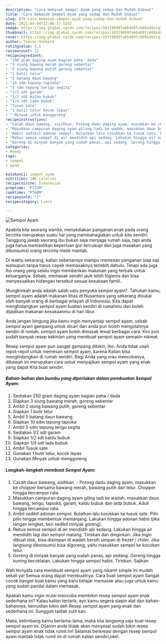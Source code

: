 ```yaml
---
description: "Cara memasak Sempol Ayam yang sedap dan Mudah Dibuat"
title: "Cara memasak Sempol Ayam yang sedap dan Mudah Dibuat"
slug: 639-cara-memasak-sempol-ayam-yang-sedap-dan-mudah-dibuat
date: 2021-04-04T22:06:17.525Z
image: https://img-global.cpcdn.com/recipes/10319099fa6b4d9f/680x482cq70/sempol-ayam-foto-resep-utama.jpg
thumbnail: https://img-global.cpcdn.com/recipes/10319099fa6b4d9f/680x482cq70/sempol-ayam-foto-resep-utama.jpg
cover: https://img-global.cpcdn.com/recipes/10319099fa6b4d9f/680x482cq70/sempol-ayam-foto-resep-utama.jpg
author: Trevor Hubbard
ratingvalue: 3.5
reviewcount: 12
recipeingredient:
- "250 gram daging ayam bagian paha  dada"
- "3 siung bawang merah goreng sebentar"
- "2 siung bawang putih goreng sebentar"
- "1 butir telur"
- "5 batang daun bawang"
- "10 sdm tepung tapioka"
- "5 sdm tepung terigu segita"
- "1/2 sdt garam"
- "1/2 sdt kaldu bubuk"
- "1/4 sdt lada bubuk"
- "Tusuk sate"
- "1 butir telur kocok lepas"
- " Minyak untuk menggoreng"
recipeinstructions:
- "Cacah daun bawang, sisihkan. Potong dadu daging ayam, masukkan ke chopper bersama bawang merah, bawang putih dan telur. Chopper hingga tercampur rata."
- "Masukkan campuran daging ayam giling tadi ke wadah, masukkan daun bawang, terigu, tapioka, garam, kaldu bubuk dan lada bubuk. Aduk hingga tercampur rata."
- "Ambil sedikit adonan sempol. Bulatkan lalu tusukkan ke tusuk sate. Pilin pilin hingga membentuk memanjang. Lakukan hingga adonan habis (jika tangan lengket, beri sedikit minyak goreng)."
- "Rebus semua sempol di air mendidih api sedang. Lakukan hingga air mendidih lagi dan sempol matang. Tiriskan dan dinginkan. Jika ingin dibuat stok, bisa disimpan di wadah bersih simpan di frezer / chiler. Jika langsung dikonsumsi bisa digoreng, yaitu masukkan sempol ke kocokan telur."
- "Goreng di minyak banyak yang sudah panas, api sedang. Goreng hingga kuning kecoklatan. Lakukan hingga sempol habis. Tiriskan. Sajikan"
categories:
- Resep
tags:
- sempol
- ayam

katakunci: sempol ayam 
nutrition: 106 calories
recipecuisine: Indonesian
preptime: "PT23M"
cooktime: "PT60M"
recipeyield: "1"
recipecategory: Lunch

---
```



![Sempol Ayam](https://img-global.cpcdn.com/recipes/10319099fa6b4d9f/680x482cq70/sempol-ayam-foto-resep-utama.jpg)

Apabila kita seorang wanita, menyediakan panganan enak pada orang tercinta merupakan suatu hal yang membahagiakan untuk kita sendiri. Tanggung jawab seorang ibu bukan saja menjaga rumah saja, tapi anda juga harus memastikan keperluan gizi tercukupi dan juga masakan yang dikonsumsi orang tercinta mesti mantab.

Di waktu  sekarang, kalian sebenarnya mampu memesan panganan siap saji walaupun tanpa harus capek memasaknya terlebih dahulu. Tetapi ada juga lho orang yang selalu ingin memberikan makanan yang terbaik untuk keluarganya. Sebab, memasak sendiri jauh lebih higienis dan bisa menyesuaikan hidangan tersebut sesuai kesukaan famili. 



Mungkinkah anda adalah salah satu penyuka sempol ayam?. Tahukah kamu, sempol ayam adalah makanan khas di Nusantara yang sekarang disukai oleh banyak orang di berbagai wilayah di Indonesia. Kita dapat menghidangkan sempol ayam buatan sendiri di rumahmu dan boleh dijadikan makanan kesukaanmu di hari libur.

Anda jangan bingung jika kamu ingin menyantap sempol ayam, sebab sempol ayam gampang untuk dicari dan anda pun boleh mengolahnya sendiri di rumah. sempol ayam boleh dimasak lewat berbagai cara. Kini pun sudah banyak resep kekinian yang membuat sempol ayam semakin nikmat.

Resep sempol ayam pun sangat gampang dibikin, lho. Anda tidak usah repot-repot untuk memesan sempol ayam, karena Kalian bisa menghidangkan di rumah sendiri. Bagi Anda yang mau mencobanya, dibawah ini merupakan cara untuk menyajikan sempol ayam yang enak yang dapat Kita buat sendiri.

<!--inarticleads1-->

##### Bahan-bahan dan bumbu yang diperlukan dalam pembuatan Sempol Ayam:

1. Sediakan 250 gram daging ayam bagian paha / dada
1. Siapkan 3 siung bawang merah, goreng sebentar
1. Ambil 2 siung bawang putih, goreng sebentar
1. Siapkan 1 butir telur
1. Ambil 5 batang daun bawang
1. Siapkan 10 sdm tepung tapioka
1. Ambil 5 sdm tepung terigu segita
1. Sediakan 1/2 sdt garam
1. Siapkan 1/2 sdt kaldu bubuk
1. Siapkan 1/4 sdt lada bubuk
1. Ambil Tusuk sate
1. Gunakan 1 butir telur, kocok lepas
1. Gunakan  Minyak untuk menggoreng




<!--inarticleads2-->

##### Langkah-langkah membuat Sempol Ayam:

1. Cacah daun bawang, sisihkan. - Potong dadu daging ayam, masukkan ke chopper bersama bawang merah, bawang putih dan telur. Chopper hingga tercampur rata.
1. Masukkan campuran daging ayam giling tadi ke wadah, masukkan daun bawang, terigu, tapioka, garam, kaldu bubuk dan lada bubuk. Aduk hingga tercampur rata.
1. Ambil sedikit adonan sempol. Bulatkan lalu tusukkan ke tusuk sate. Pilin pilin hingga membentuk memanjang. Lakukan hingga adonan habis (jika tangan lengket, beri sedikit minyak goreng).
1. Rebus semua sempol di air mendidih api sedang. Lakukan hingga air mendidih lagi dan sempol matang. Tiriskan dan dinginkan. Jika ingin dibuat stok, bisa disimpan di wadah bersih simpan di frezer / chiler. Jika langsung dikonsumsi bisa digoreng, yaitu masukkan sempol ke kocokan telur.
1. Goreng di minyak banyak yang sudah panas, api sedang. Goreng hingga kuning kecoklatan. Lakukan hingga sempol habis. Tiriskan. Sajikan




Wah ternyata cara membuat sempol ayam yang nikamt simple ini mudah sekali ya! Semua orang dapat membuatnya. Cara buat sempol ayam Sangat cocok banget buat kamu yang baru belajar memasak atau juga untuk kamu yang sudah pandai dalam memasak.

Apakah kamu ingin mulai mencoba membikin resep sempol ayam enak sederhana ini? Kalau kalian tertarik, ayo kamu segera siapin alat dan bahan-bahannya, kemudian bikin deh Resep sempol ayam yang enak dan sederhana ini. Sungguh taidak sulit kan. 

Maka, ketimbang kamu berlama-lama, maka kita langsung saja buat resep sempol ayam ini. Dijamin anda tiidak akan menyesal sudah bikin resep sempol ayam enak tidak rumit ini! Selamat berkreasi dengan resep sempol ayam mantab tidak rumit ini di rumah kalian sendiri,oke!.


